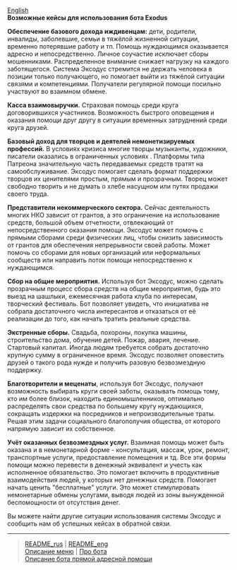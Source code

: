 [English](../../documents_eng/faq/cases.md)  
<b>Возможные кейсы для использования бота Exodus</b>

<b>Обеспечение базового дохода иждивенцам:</b> дети, родители, инвалиды, заболевшие, семьи в тяжёлой жизненной ситуации, временно потерявшие работу и тп. Помощь нуждающимся оказывается адресно и непосредственно. Личное соучастие исключает сборы мошенниками. Распределенное внимание снижает нагрузку на каждого заботящегося. Система Эксодус стремится не держать человека в позиции только получающего, но помогает выйти из тяжёлой ситуации связями и компетенциями. Получатели регулярной помощи посильно участвуют во взаимном обмене.

<b>Касса взаимовыручки.</b> Страховая помощь среди круга договорившихся участников. Возможность быстрого оповещения и оказания помощи друг другу в ситуации временных затруднений среди круга друзей. 

<b>Базовый доход для творцов и деятелей немонетизируемых профессий.</b> В условиях кризиса многие творцы музыканты, художники, писатели оказались в ограниченных условиях . Платформы типа Патреона значительную часть передаваемых средств тратят на самообслуживание. Эксодус помогает сделать формат поддержки творцов их ценителями простым, прямым и прозрачным. Творец может свободно творить и не думать о хлебе насущном или путях продажи своего труда. 

<b>Представители некоммерческого сектора.</b> Сейчас деятельность многих НКО зависит от грантов, а это ограничение на использование средств, большой объем отчетности, отвлекающий от непосредственного оказания помощи. Эксодус может помочь с прямыми сборами среди физических лиц, чтобы снизить зависимость от грантов для обеспечения непрерывности своей работы. Может помочь со сборами для новых организаций или неформальных сообществ или направить поток помощи непосредственно к нуждающимся.

<b>Сбор на общие мероприятия.</b> Используя бот Эксодус, можно сделать прозрачным процесс сбора средств на общие мероприятия, будь это выезд на шашлыки, ежемесячная работа клуба по интересам, творческий фестиваль. Бот позволяет увидеть, что инициатива не собрала достаточного числа интересантов и отказаться от её реализации до того, как начать тратить реальные средства.

<b>Экстренные сборы.</b> Свадьба, похороны, покупка машины, строительство дома, обучение детей. Пожар, авария, лечение. Стартовый капитал. 
Иногда людям требуется собрать достаточно крупную сумму в ограниченное время. Эксодус позволяет оповестить друзей о такого рода нужде и получить разовую безвозмездную поддержку.

<b>Благотворители и меценаты</b>, используя бот Эксодус, получают возможность выбирать круги своей заботы, оказывать помощь тому, кто им более близок, находить единомышленников, оптимально распределять свои средства по большему кругу нуждающихся, сокращать издержки на посредников и непроизводительные траты. Решая этим задачи социального благополучия общества, от которого напрямую зависит их собственное.

<b>Учёт оказанных безвозмездных услуг.</b> Взаимная помощь может быть оказана и в немонетарной форме - консультация, массаж, урок, ремонт, транспортные услуги, предоставление помещения и тд. Все эти формы помощи можно перевести в денежный эквивалент и учесть как исполненное обязательство. Это помогает включить в продуктивные взаимодействия людей, у которых нет денежных средств. Помогает начать ценить "бесплатные" услуги. Это может стимулировать немонетарные обмены услугами, выводя людей из зоны вынужденной беспомощности от отсутствия денег.

Вы можете найти другие ситуации использования системы Эксодус и сообщить нам об успешных кейсах в обратной связи.

----
> [README_rus](../../README.md)  |  [README_eng](../../README_eng.md)  
> [Описание меню](menu.md)  |  [Про бота](about_bot.md)     
> [Описание бота прямой адресной помощи](../index.md)  
